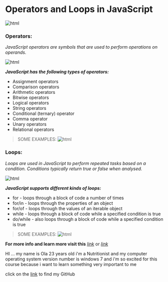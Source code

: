
# Operators and Loops in JavaScript

![html](https://i.pinimg.com/originals/66/40/f5/6640f50ab19fa5c7214af9a9a3533637.webp) 

### **Operators:**
*JavaScript operators are symbols that are used to perform operations on operands.*

![html](https://data-flair.training/blogs/wp-content/uploads/sites/2/2019/03/JavaScript-Operators-1200x675.jpg) 

***JavaScript has the following types of operators:***

- Assignment operators
- Comparison operators
- Arithmetic operators
- Bitwise operators
- Logical operators
- String operators
- Conditional (ternary) operator
- Comma operator
- Unary operators
- Relational operators

> SOME EXAMPLES:
![html](https://dotnettutorials.net/wp-content/uploads/2020/02/JavaScript-Operators.png) 

### **Loops:**
*Loops are used in JavaScript to perform repeated tasks based on a condition. Conditions typically return true or false when analysed.*

![html](https://data-flair.training/blogs/wp-content/uploads/sites/2/2019/07/JavaScript-Loops-1200x675.jpg) 

***JavaScript supports different kinds of loops:***

- for - loops through a block of code a number of times
- for/in - loops through the properties of an object
- for/of - loops through the values of an iterable object
- while - loops through a block of code while a specified condition is true
- do/while - also loops through a block of code while a specified condition is true

> SOME EXAMPLES:
![html](https://codebrainer.azureedge.net/images/loop-in-js-html-code.png) 


**For more info and learn more visit this** *[link](https://developer.mozilla.org/en-US/docs/Web/JavaScript/Guide/Expressions_and_Operators)* or 
*[link](https://developer.mozilla.org/en-US/docs/Web/JavaScript/Guide/Loops_and_iteration)*

HI ... my name is Ola 23 years old i'm a Nutritionist and my computer operating system version number is windows 7 and i'm so excited for this course because i want to learn something very important to me 

click on the [link](https://github.com/olaaltaslaq) to find my GitHub

